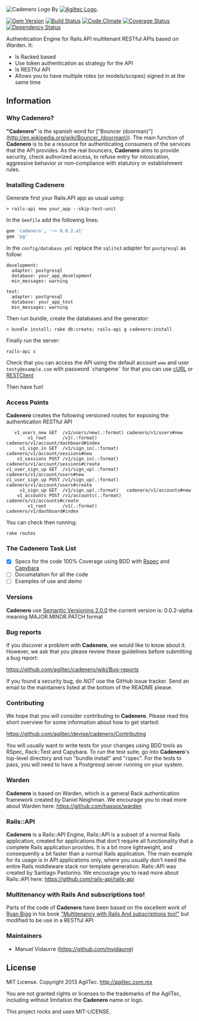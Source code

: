 ![Cadenero Logo](https://raw.github.com/AgilTec/cadenero/master/cadenero.logo.png)
By [![Agiltec Logo](https://launchrock-assets.s3.amazonaws.com/logo-files/GpujzvLXPPqzAcz.png)](http://agiltec.github.io/).

[![Gem Version](https://fury-badge.herokuapp.com/rb/cadenero.png)](http://badge.fury.io/rb/cadenero)
[![Build Status](https://travis-ci.org/AgilTec/cadenero.png?branch=master)](https://travis-ci.org/AgilTec/cadenero)
[![Code Climate](https://codeclimate.com/github/AgilTec/cadenero.png)](https://codeclimate.com/github/AgilTec/cadenero)
[![Coverage Status](https://coveralls.io/repos/AgilTec/cadenero/badge.png?branch=master)](https://coveralls.io/r/AgilTec/cadenero?branch=master)
[![Dependency Status](https://gemnasium.com/AgilTec/cadenero.png)](https://gemnasium.com/AgilTec/cadenero)

Authentication Engine for Rails.API multitenant RESTful APIs based on Warden. It:
* Is Racked based
* Use token authentication as strategy for the API
* Is RESTful API
* Allows you to have multiple roles (or models/scopes) signed in at the same time

## Information

### Why Cadenero?
**"Cadenero"** is the spanish word for ["Bouncer (doorman)"](http://en.wikipedia.org/wiki/Bouncer_(doorman\)). The main function of **Cadenero** is to be a resource for authenticating consumers of the services that the API provides. As the real bouncers, **Cadenero** aims to provide security, check authorized access, to refuse entry for intoxication, aggressive behavior or non-compliance with statutory or establishment rules. 

### Inatalling **Cadenero**
Generate first your Rails.API app as usual using:
```
> rails-api new your_app --skip-test-unit
```
In the `Gemfile` add the following lines:
```ruby
gem 'cadenero', '~> 0.0.2.a1'
gem 'pg'
```
In the `config/database.yml` replace the `sqlite3` adapter for `postgresql` as follow:
```
development:
  adapter: postgresql
  database: your_app_development 
  min_messages: warning

test:
  adapter: postgresql
  database: your_app_test 
  min_messages: warning
```

Then run bundle, create the databases and the generator:
```
> bundle install; rake db:create; rails-api g cadenero:install
```
Finally run the server:
```
rails-api s
```

Check that you can access the API using the default account `www` and user `testy@example.com` with password `changeme˜ for that you can use [cURL](http://curl.haxx.se/) or [RESTClient](http://restclient.net/)

Then have fun!

### Access Points
**Cadenero** creates the following versioned routes for exposing the authentication RESTful API

```
   v1_users_new GET  /v1/users/new(.:format) cadenero/v1/users#new
        v1_root      /v1(.:format)           cadenero/v1/account/dashboard#index
     v1_sign_in GET  /v1/sign_in(.:format)   cadenero/v1/account/sessions#new
    v1_sessions POST /v1/sign_in(.:format)   cadenero/v1/account/sessions#create
v1_user_sign_up GET  /v1/sign_up(.:format)   cadenero/v1/account/users#new
v1_user_sign_up POST /v1/sign_up(.:format)   cadenero/v1/account/users#create
     v1_sign_up GET  /v1/sign_up(.:format)   cadenero/v1/accounts#new
    v1_accounts POST /v1/accounts(.:format)  cadenero/v1/accounts#create
        v1_root      /v1(.:format)           cadenero/v1/dashboard#index
```
You can check then running:
```
rake routes
```

### The Cadenero Task List
- [x] Specs for the code 100% Coverage using BDD with [Rspec](https://github.com/rspec/rspec) and [Capybara](https://github.com/jnicklas/capybara)
- [ ] Documatation for all the code
- [ ] Examples of use and demo

### Versions
**Cadenero** use [Semantic Versioning 2.0.0](http://semver.org/) the current version is: 0.0.2-alpha meaning MAJOR.MINOR.PATCH format

### Bug reports

If you discover a problem with **Cadenero**, we would like to know about it. However, we ask that you please review these guidelines before submitting a bug report:

https://github.com/agiltec/cadenero/wiki/Bug-reports

If you found a security bug, do *NOT* use the GitHub issue tracker. Send an email to the maintainers listed at the bottom of the README please.

### Contributing

We hope that you will consider contributing to **Cadenero**. Please read this short overview for some information about how to get started:

https://github.com/agiltec/devise/cadenero/Contributing

You will usually want to write tests for your changes using BDD tools as RSpec, Rack::Test and Capybara.  To run the test suite, go into **Cadenero**'s top-level directory and run "bundle install" and "rspec".  For the tests to pass, you will need to have a Postgresql server running on your system.

### Warden

**Cadenero** is based on Warden, which is a general Rack authentication framework created by Daniel Neighman. We encourage you to read more about Warden here: https://github.com/hassox/warden

### Rails::API

**Cadenero** is a Rails::API Engine, Rails::API is a subset of a normal Rails application, created for applications that don't require all functionality that a complete Rails application provides. It is a bit more lightweight, and consequently a bit faster than a normal Rails application. The main example for its usage is in API applications only, where you usually don't need the entire Rails middleware stack nor template generation. Rails::API was created by Santiago Pastorino. We encourage you to read more about Rails::API here: https://github.com/rails-api/rails-api

### Multitenancy with Rails And subscriptions too!
Parts of the code of **Cadenero** have been based on the excellent work of [Ryan Bigg](https://github.com/radar) in his book ["Multitenancy with Rails And subscriptions too!"](https://leanpub.com/multi-tenancy-rails) but modified to be use in a RESTful API

### Maintainers

* Manuel Vidaurre (https://github.com/mvidaurre)

## License

MIT License. Copyright 2013 AgilTec. http://agiltec.com.mx

You are not granted rights or licenses to the trademarks of the AgilTec, including without limitation the **Cadenero** name or logo.


This project rocks and uses MIT-LICENSE.